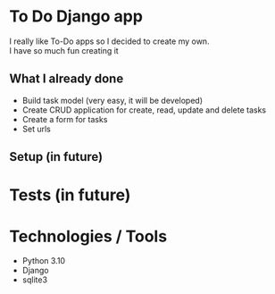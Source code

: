 # To Do Django app
I really like To-Do apps so I decided to create my own.
<br />
I have so much fun creating it
<br />

## What I already done
- Build task model (very easy, it will be developed)
- Create CRUD application for create, read, update and delete tasks
- Create a form for tasks
- Set urls



## Setup (in future)


# Tests (in future)


# Technologies / Tools
- Python 3.10
- Django
- sqlite3
